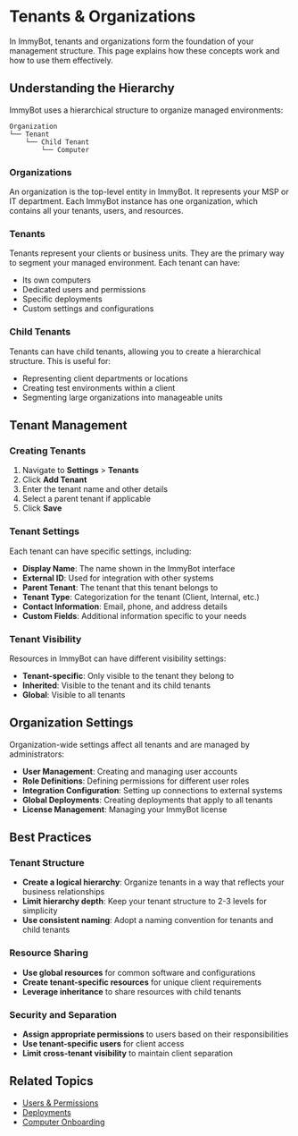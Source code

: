 # Tenants & Organizations

In ImmyBot, tenants and organizations form the foundation of your management structure. This page explains how these concepts work and how to use them effectively.

## Understanding the Hierarchy

ImmyBot uses a hierarchical structure to organize managed environments:

```
Organization
└── Tenant
    └── Child Tenant
        └── Computer
```

### Organizations

An organization is the top-level entity in ImmyBot. It represents your MSP or IT department. Each ImmyBot instance has one organization, which contains all your tenants, users, and resources.

### Tenants

Tenants represent your clients or business units. They are the primary way to segment your managed environment. Each tenant can have:

- Its own computers
- Dedicated users and permissions
- Specific deployments
- Custom settings and configurations

### Child Tenants

Tenants can have child tenants, allowing you to create a hierarchical structure. This is useful for:

- Representing client departments or locations
- Creating test environments within a client
- Segmenting large organizations into manageable units

## Tenant Management

### Creating Tenants

1. Navigate to **Settings** > **Tenants**
2. Click **Add Tenant**
3. Enter the tenant name and other details
4. Select a parent tenant if applicable
5. Click **Save**

### Tenant Settings

Each tenant can have specific settings, including:

- **Display Name**: The name shown in the ImmyBot interface
- **External ID**: Used for integration with other systems
- **Parent Tenant**: The tenant that this tenant belongs to
- **Tenant Type**: Categorization for the tenant (Client, Internal, etc.)
- **Contact Information**: Email, phone, and address details
- **Custom Fields**: Additional information specific to your needs

### Tenant Visibility

Resources in ImmyBot can have different visibility settings:

- **Tenant-specific**: Only visible to the tenant they belong to
- **Inherited**: Visible to the tenant and its child tenants
- **Global**: Visible to all tenants

## Organization Settings

Organization-wide settings affect all tenants and are managed by administrators:

- **User Management**: Creating and managing user accounts
- **Role Definitions**: Defining permissions for different user roles
- **Integration Configuration**: Setting up connections to external systems
- **Global Deployments**: Creating deployments that apply to all tenants
- **License Management**: Managing your ImmyBot license

## Best Practices

### Tenant Structure

- **Create a logical hierarchy**: Organize tenants in a way that reflects your business relationships
- **Limit hierarchy depth**: Keep your tenant structure to 2-3 levels for simplicity
- **Use consistent naming**: Adopt a naming convention for tenants and child tenants

### Resource Sharing

- **Use global resources** for common software and configurations
- **Create tenant-specific resources** for unique client requirements
- **Leverage inheritance** to share resources with child tenants

### Security and Separation

- **Assign appropriate permissions** to users based on their responsibilities
- **Use tenant-specific users** for client access
- **Limit cross-tenant visibility** to maintain client separation

## Related Topics

- [Users & Permissions](./users-permissions)
- [Deployments](./deployments)
- [Computer Onboarding](./onboarding)

